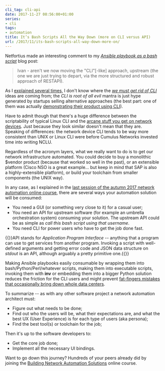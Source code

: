 ```yaml
---
cli_tag: cli-api
date: 2017-11-27 08:56:00+01:00
series:
- cli
tags:
- automation
title: It’s Bash Scripts All the Way Down (more on CLI versus API)
url: /2017/11/its-bash-scripts-all-way-down-more-on/
---
```

Netfortius made an interesting comment to my [*Ansible playbook as a bash script*](/2017/10/turn-your-ansible-playbook-into-bash/) blog post:

> Ivan - aren\'t we now moving the \"CLI\"\[-like\] approach, upstream (the one we are just trying to depart, via the more structured and robust approach of RESTAPI).

As I [explained several times](/2017/10/cli-or-api-again-and-again-and-again/), I don't know where the [*we must get rid of CLI*](/2014/02/is-cli-in-my-way-or-is-it-just-symptom/) ideas are coming from; the *CLI is root of all evil* mantra is just hype generated by startups selling alternative approaches (the best part: one of them was actually [demonstrating their product using CLI](http://techfieldday.com/appearance/big-switch-presents-at-networking-field-day-6/)).
<!--more-->
Have to admit though that there's a huge difference between the scriptability of typical Linux CLI and the [arcane stuff you get on network devices](/2014/02/cli-or-api-wait-do-you-really-have-to/). Just because they look similar doesn't mean that they are. Speaking of differences: the network device CLI tends to be way more consistent than UNIX or Linux CLI were before Cumulus Networks invested time into writing NCLU.

Regardless of the acronym layers, what we really want to do is to get our network infrastructure automated. You could decide to buy a monolithic \$vendor product (because that worked so well in the past), or an extensible platform (Cisco NSO is a great example... but keep in mind that SAP is also a highly-extensible platform), or build your toolchain from smaller components (the UNIX way).

In any case, as I explained in the [last session of the autumn 2017 network automation online course](https://my.ipspace.net/bin/list?id=NetAutSol&module=6#M6S1), there are several ways your automation solution will be consumed:

-   You need a GUI (or something very close to it) for a casual user;
-   You need an API for upstream software (for example an umbrella orchestration system) consuming your solution. The upstream API could be as simple as *call this bash script using that username*.
-   You need CLI for power users who have to get the job done fast.

{{<note info>}}API stands for *Application Program Interface* -- anything that a program can use to get services from another program. Invoking a script with well-defined arguments and getting error code and JSON data structure on *stdout* is an API, although arguably a pretty primitive one.{{</note>}}

Making Ansible playbooks easily consumable by wrapping them into bash/Python/Perl/whatever scripts, making them into executable scripts, invoking them with **inv** or embedding them into a bigger Python solution reduces the friction for the CLI users and might prevent [fat-fingers mistakes that occasionally bring down whole data centers](https://aws.amazon.com/message/41926/).

To summarize -- as with any other software project a network automation architect must:

-   Figure out what needs to be done;
-   Find out who the users will be, what their expectations are, and what the best UX (User Experience) is for each type of users (aka persona);
-   Find the best tool(s) or toolchain for the job;

Then it's up to the software developers to:

-   Get the core job done;
-   Implement all the necessary UI bindings.

Want to go down this journey? Hundreds of your peers already did by joining the [Building Network Automation Solutions](http://www.ipspace.net/Building_Network_Automation_Solutions) online course.
